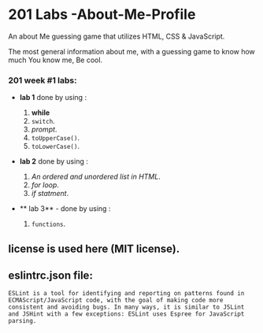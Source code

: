  
# 201 Labs -About-Me-Profile

An about Me guessing game that utilizes HTML, CSS & JavaScript.

The most general information about me, with a guessing game to
know how much You know me, Be cool.

### 201 week #1 labs:

- **lab 1** done by using :

  1. **while**
  1. `switch`.
  1. _prompt_.
  1. `toUpperCase()`.
  1. `toLowerCase()`.

- **lab 2** done by using :

  1. _An ordered and unordered list in HTML_.
  1. _for loop_.
  1. _if statment_.

- ** lab 3** - done by using :
  1. `functions`.

## license is used here (MIT license).

## eslintrc.json file:

`ESLint is a tool for identifying and reporting on patterns found in ECMAScript/JavaScript code, with the goal of making code more consistent and avoiding bugs. In many ways, it is similar to JSLint and JSHint with a few exceptions: ESLint uses Espree for JavaScript parsing.`
